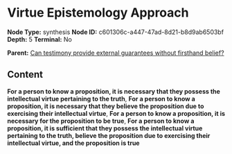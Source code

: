 # Virtue Epistemology Approach

**Node Type:** synthesis
**Node ID:** c601306c-a447-47ad-8d21-b8d9ab6503bf
**Depth:** 5
**Terminal:** No

**Parent:** [Can testimony provide external guarantees without firsthand belief?](can-testimony-provide-external-guarantees-without-firsthand-belief-antithesis-73151e25-45b7-42fd-bab7-4fa02ba9c71e.md)

## Content

**For a person to know a proposition, it is necessary that they possess the intellectual virtue pertaining to the truth**, **For a person to know a proposition, it is necessary that they believe the proposition due to exercising their intellectual virtue**, **For a person to know a proposition, it is necessary for the proposition to be true**, **For a person to know a proposition, it is sufficient that they possess the intellectual virtue pertaining to the truth, believe the proposition due to exercising their intellectual virtue, and the proposition is true**
